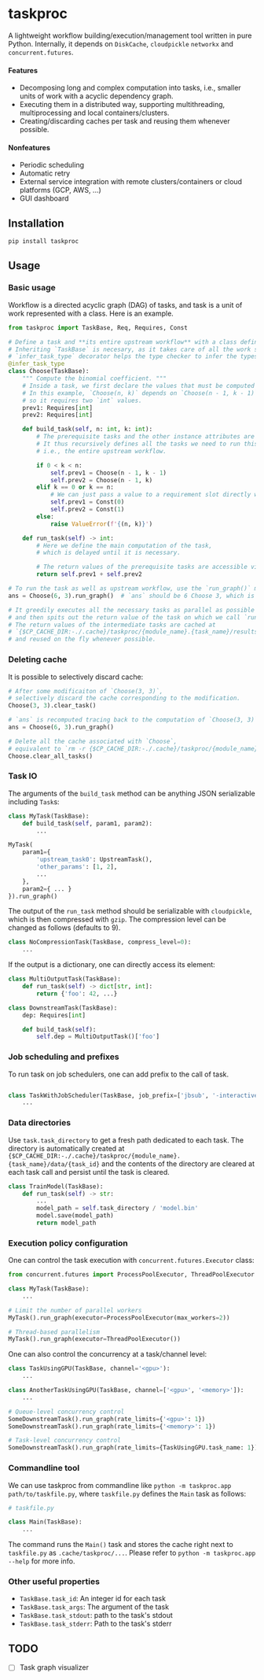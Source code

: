 # taskproc

A lightweight workflow building/execution/management tool written in pure Python.
Internally, it depends on `DiskCache`, `cloudpickle` `networkx` and `concurrent.futures`.

#### Features
* Decomposing long and complex computation into tasks, i.e., smaller units of work with a acyclic dependency graph.
* Executing them in a distributed way, supporting multithreading, multiprocessing and local containers/clusters.
* Creating/discarding caches per task and reusing them whenever possible. 

#### Nonfeatures
* Periodic scheduling
* Automatic retry
* External service integration with remote clusters/containers or cloud platforms (GCP, AWS, ...)
* GUI dashboard

## Installation

```
pip install taskproc
```

## Usage

### Basic usage

Workflow is a directed acyclic graph (DAG) of tasks, and task is a unit of work represented with a class.
Here is an example.
```python
from taskproc import TaskBase, Req, Requires, Const

# Define a task and **its entire upstream workflow** with a class definition.
# Inheriting `TaskBase` is necesary, as it takes care of all the work storing and reusing the result and tracking the dependencies.
# `infer_task_type` decorator helps the type checker to infer the types of the task class. (optional)
@infer_task_type
class Choose(TaskBase):
    """ Compute the binomial coefficient. """
    # Inside a task, we first declare the values that must be computed upstream with the descriptor `Req`.
    # In this example, `Choose(n, k)` depends on `Choose(n - 1, k - 1)` and `Choose(n - 1, k)`,
    # so it requires two `int` values.
    prev1: Requires[int]
    prev2: Requires[int]

    def build_task(self, n: int, k: int):
        # The prerequisite tasks and the other instance attributes are prepared here.
        # It thus recursively defines all the tasks we need to run this task,
        # i.e., the entire upstream workflow.

        if 0 < k < n:
            self.prev1 = Choose(n - 1, k - 1)
            self.prev2 = Choose(n - 1, k)
        elif k == 0 or k == n:
            # We can just pass a value to a requirement slot directly without running tasks.
            self.prev1 = Const(0)
            self.prev2 = Const(1)
        else:
            raise ValueError(f'{(n, k)}')

    def run_task(self) -> int:
        # Here we define the main computation of the task,
        # which is delayed until it is necessary.

        # The return values of the prerequisite tasks are accessible via the descriptors:
        return self.prev1 + self.prev2

# To run the task as well as upstream workflow, use the `run_graph()` method.
ans = Choose(6, 3).run_graph()  # `ans` should be 6 Choose 3, which is 20.

# It greedily executes all the necessary tasks as parallel as possible
# and then spits out the return value of the task on which we call `run_graph()`.
# The return values of the intermediate tasks are cached at
# `{$CP_CACHE_DIR:-./.cache}/taskproc/{module_name}.{task_name}/results/...`
# and reused on the fly whenever possible.
```

### Deleting cache

It is possible to selectively discard cache: 
```python
# After some modificaiton of `Choose(3, 3)`,
# selectively discard the cache corresponding to the modification.
Choose(3, 3).clear_task()

# `ans` is recomputed tracing back to the computation of `Choose(3, 3)`.
ans = Choose(6, 3).run_graph()

# Delete all the cache associated with `Choose`,
# equivalent to `rm -r {$CP_CACHE_DIR:-./.cache}/taskproc/{module_name}.Choose`.
Choose.clear_all_tasks()            
```

### Task IO

The arguments of the `build_task` method can be anything JSON serializable including `Task`s:
```python
class MyTask(TaskBase):
    def build_task(self, param1, param2):
        ...

MyTask(
    param1={
        'upstream_task0': UpstreamTask(),
        'other_params': [1, 2],
        ...
    },
    param2={ ... }
}).run_graph()
```

<!--
Otherwise they can be passed via `Task` and `Req`:
```python
from taskproc import Task
Dataset = ...  # Some complex data structure
Model = ...    # Some complex data structure

class LoadDataset(TaskBase):
    def build_task(self):
        pass

    def run_task(self) -> Dataset:
        ...

class TrainModel(TaskBase):
    dataset: Requires[Datset]

    def build_task(self, dataset_task: Task[Dataset]):
        self.dataset = dataset_task

    def run_task(self) -> Model:
        ...
    
class ScoreModel(TaskBase):
    dataset: Requires[Datset]
    model: Requires[Model]

    def build_task(self, dataset_task: Task[Dataset], model_task: Task[Model]):
        self.dataset = dataset_task
        self.model = model_task

    def run_task(self) -> float:
        ...


dataset_task = LoadDataset()
model_task = TrainModel(dataset)
score_task = ScoreModel(dataset, model)
print(score_task.run_graph()
```

`Req` accepts a list/dict of tasks and automatically unfolds it.
```python
from taskproc import RequiresDict


class SummarizeScores(TaskBase):
    scores: RequiresDict[str, float] = Req()  # Again, type annotation or assignment may be omitted.

    def build_task(self, task_dict: dict[str, Task[float]]):
        self.scores = task_dict

    def run_task(self) -> float:
        return sum(self.scores.values()) / len(self.scores)  # We have access to the dict of the results.
```
-->

The output of the `run_task` method should be serializable with `cloudpickle`,
which is then compressed with `gzip`.
The compression level can be changed as follows (defaults to 9).
```python
class NoCompressionTask(TaskBase, compress_level=0):
    ...
```

If the output is a dictionary, one can directly access its element:
```python
class MultiOutputTask(TaskBase):
    def run_task(self) -> dict[str, int]:
        return {'foo': 42, ...}

class DownstreamTask(TaskBase):
    dep: Requires[int]

    def build_task(self):
        self.dep = MultiOutputTask()['foo']
```


### Job scheduling and prefixes
To run task on job schedulers, one can add prefix to the call of task.
```python

class TaskWithJobScheduler(TaskBase, job_prefix=['jbsub', '-interactive', '-tty', '-queue x86_1h', '-cores 16+1', '-mem 64g']):
    ...
```

### Data directories

Use `task.task_directory` to get a fresh path dedicated to each task.
The directory is automatically created at
`{$CP_CACHE_DIR:-./.cache}/taskproc/{module_name}.{task_name}/data/{task_id}`
and the contents of the directory are cleared at each task call and persist until the task is cleared.
```python
class TrainModel(TaskBase):
    def run_task(self) -> str:
        ...
        model_path = self.task_directory / 'model.bin'
        model.save(model_path)
        return model_path
```

### Execution policy configuration

One can control the task execution with `concurrent.futures.Executor` class:
```python
from concurrent.futures import ProcessPoolExecutor, ThreadPoolExecutor

class MyTask(TaskBase):
    ...

# Limit the number of parallel workers
MyTask().run_graph(executor=ProcessPoolExecutor(max_workers=2))

# Thread-based parallelism
MyTask().run_graph(executor=ThreadPoolExecutor())
```

One can also control the concurrency at a task/channel level:
```python
class TaskUsingGPU(TaskBase, channel='<gpu>'):
    ...

class AnotherTaskUsingGPU(TaskBase, channel=['<gpu>', '<memory>']):
    ...

# Queue-level concurrency control
SomeDownstreamTask().run_graph(rate_limits={'<gpu>': 1})
SomeDownstreamTask().run_graph(rate_limits={'<memory>': 1})

# Task-level concurrency control
SomeDownstreamTask().run_graph(rate_limits={TaskUsingGPU.task_name: 1})

```

### Commandline tool
We can use taskproc from commandline like `python -m taskproc.app path/to/taskfile.py`, where `taskfile.py` defines the `Main` task as follows:
```python
# taskfile.py

class Main(TaskBase):
    ...
```
The command runs the `Main()` task and stores the cache right next to `taskfile.py` as `.cache/taskproc/...`.
Please refer to `python -m taskproc.app --help` for more info.

### Other useful properties
* `TaskBase.task_id`: An integer id for each task
* `TaskBase.task_args`: The argument of the task
* `TaskBase.task_stdout`: path to the task's stdout
* `TaskBase.task_stderr`: Path to the task's stderr

## TODO
- [ ] Task graph visualizer
